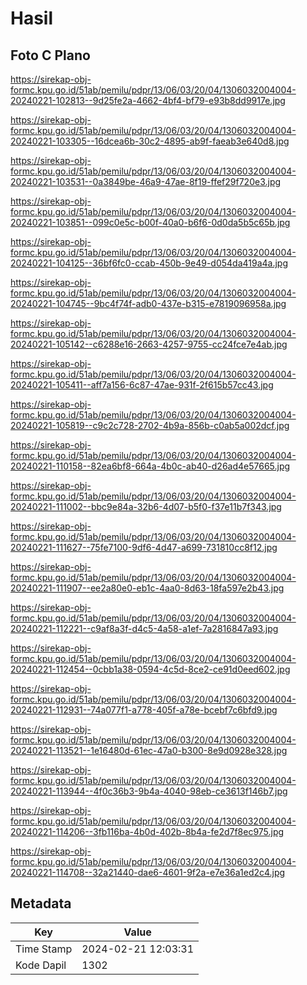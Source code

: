 # Hasil

## Foto C Plano

https://sirekap-obj-formc.kpu.go.id/51ab/pemilu/pdpr/13/06/03/20/04/1306032004004-20240221-102813--9d25fe2a-4662-4bf4-bf79-e93b8dd9917e.jpg

https://sirekap-obj-formc.kpu.go.id/51ab/pemilu/pdpr/13/06/03/20/04/1306032004004-20240221-103305--16dcea6b-30c2-4895-ab9f-faeab3e640d8.jpg

https://sirekap-obj-formc.kpu.go.id/51ab/pemilu/pdpr/13/06/03/20/04/1306032004004-20240221-103531--0a3849be-46a9-47ae-8f19-ffef29f720e3.jpg

https://sirekap-obj-formc.kpu.go.id/51ab/pemilu/pdpr/13/06/03/20/04/1306032004004-20240221-103851--099c0e5c-b00f-40a0-b6f6-0d0da5b5c65b.jpg

https://sirekap-obj-formc.kpu.go.id/51ab/pemilu/pdpr/13/06/03/20/04/1306032004004-20240221-104125--36bf6fc0-ccab-450b-9e49-d054da419a4a.jpg

https://sirekap-obj-formc.kpu.go.id/51ab/pemilu/pdpr/13/06/03/20/04/1306032004004-20240221-104745--9bc4f74f-adb0-437e-b315-e7819096958a.jpg

https://sirekap-obj-formc.kpu.go.id/51ab/pemilu/pdpr/13/06/03/20/04/1306032004004-20240221-105142--c6288e16-2663-4257-9755-cc24fce7e4ab.jpg

https://sirekap-obj-formc.kpu.go.id/51ab/pemilu/pdpr/13/06/03/20/04/1306032004004-20240221-105411--aff7a156-6c87-47ae-931f-2f615b57cc43.jpg

https://sirekap-obj-formc.kpu.go.id/51ab/pemilu/pdpr/13/06/03/20/04/1306032004004-20240221-105819--c9c2c728-2702-4b9a-856b-c0ab5a002dcf.jpg

https://sirekap-obj-formc.kpu.go.id/51ab/pemilu/pdpr/13/06/03/20/04/1306032004004-20240221-110158--82ea6bf8-664a-4b0c-ab40-d26ad4e57665.jpg

https://sirekap-obj-formc.kpu.go.id/51ab/pemilu/pdpr/13/06/03/20/04/1306032004004-20240221-111002--bbc9e84a-32b6-4d07-b5f0-f37e11b7f343.jpg

https://sirekap-obj-formc.kpu.go.id/51ab/pemilu/pdpr/13/06/03/20/04/1306032004004-20240221-111627--75fe7100-9df6-4d47-a699-731810cc8f12.jpg

https://sirekap-obj-formc.kpu.go.id/51ab/pemilu/pdpr/13/06/03/20/04/1306032004004-20240221-111907--ee2a80e0-eb1c-4aa0-8d63-18fa597e2b43.jpg

https://sirekap-obj-formc.kpu.go.id/51ab/pemilu/pdpr/13/06/03/20/04/1306032004004-20240221-112221--c9af8a3f-d4c5-4a58-a1ef-7a2816847a93.jpg

https://sirekap-obj-formc.kpu.go.id/51ab/pemilu/pdpr/13/06/03/20/04/1306032004004-20240221-112454--0cbb1a38-0594-4c5d-8ce2-ce91d0eed602.jpg

https://sirekap-obj-formc.kpu.go.id/51ab/pemilu/pdpr/13/06/03/20/04/1306032004004-20240221-112931--74a077f1-a778-405f-a78e-bcebf7c6bfd9.jpg

https://sirekap-obj-formc.kpu.go.id/51ab/pemilu/pdpr/13/06/03/20/04/1306032004004-20240221-113521--1e16480d-61ec-47a0-b300-8e9d0928e328.jpg

https://sirekap-obj-formc.kpu.go.id/51ab/pemilu/pdpr/13/06/03/20/04/1306032004004-20240221-113944--4f0c36b3-9b4a-4040-98eb-ce3613f146b7.jpg

https://sirekap-obj-formc.kpu.go.id/51ab/pemilu/pdpr/13/06/03/20/04/1306032004004-20240221-114206--3fb116ba-4b0d-402b-8b4a-fe2d7f8ec975.jpg

https://sirekap-obj-formc.kpu.go.id/51ab/pemilu/pdpr/13/06/03/20/04/1306032004004-20240221-114708--32a21440-dae6-4601-9f2a-e7e36a1ed2c4.jpg


## Metadata

| Key        | Value               |
| ---------- | ------------------- |
| Time Stamp | 2024-02-21 12:03:31 |
| Kode Dapil | 1302                |



